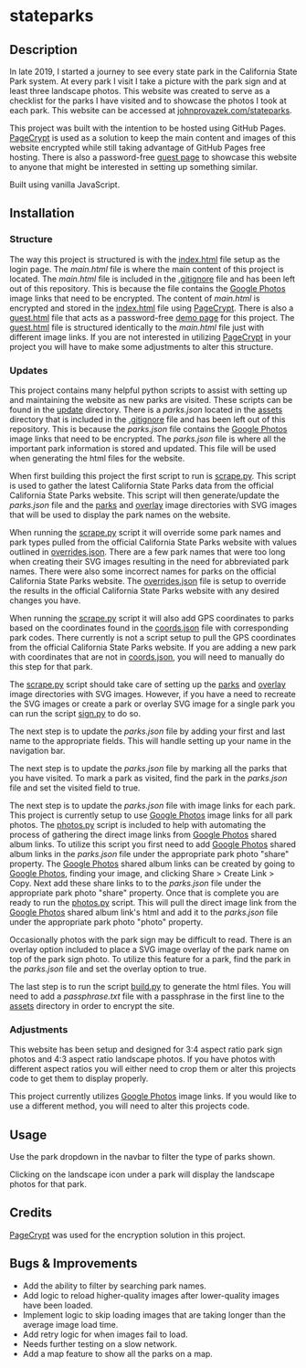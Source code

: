 # stateparks

## Description

In late 2019, I started a journey to see every state park in the California State Park system. At every park I visit I take a picture with the park sign and at least three landscape photos. This website was created to serve as a checklist for the parks I have visited and to showcase the photos I took at each park. This website can be accessed at [johnprovazek.com/stateparks](https://www.johnprovazek.com/stateparks/).

This project was built with the intention to be hosted using GitHub Pages. [PageCrypt](https://github.com/MaxLaumeister/pagecrypt) is used as a solution to keep the main content and images of this website encrypted while still taking advantage of GitHub Pages free hosting. There is also a password-free [guest page](https://www.johnprovazek.com/stateparks/guest.html) to showcase this website to anyone that might be interested in setting up something similar.

Built using vanilla JavaScript.

## Installation

### Structure

The way this project is structured is with the [index.html](./index.html) file setup as the login page. The _main.html_ file is where the main content of this project is located. The _main.html_ file is included in the [.gitignore](./.gitignore) file and has been left out of this repository. This is because the file contains the [Google Photos](https://photos.google.com/) image links that need to be encrypted. The content of _main.html_ is encrypted and stored in the [index.html](./index.html) file using [PageCrypt](https://github.com/MaxLaumeister/pagecrypt). There is also a [guest.html](./guest.html) file that acts as a password-free [demo page](https://www.johnprovazek.com/stateparks/guest.html) for this project. The [guest.html](./guest.html) file is structured identically to the _main.html_ file just with different image links. If you are not interested in utilizing [PageCrypt](https://github.com/MaxLaumeister/pagecrypt) in your project you will have to make some adjustments to alter this structure.

### Updates

This project contains many helpful python scripts to assist with setting up and maintaining the website as new parks are visited. These scripts can be found in the [update](./update/) directory. There is a _parks.json_ located in the [assets](./update/assets/) directory that is included in the [.gitignore](./.gitignore) file and has been left out of this repository. This is because the _parks.json_ file contains the [Google Photos](https://photos.google.com/) image links that need to be encrypted. The _parks.json_ file is where all the important park information is stored and updated. This file will be used when generating the html files for the website.

When first building this project the first script to run is [scrape.py](./update/scrape.py). This script is used to gather the latest California State Parks data from the official California State Parks website. This script will then generate/update the _parks.json_ file and the [parks](./images/parks/) and [overlay](./images/overlay/) image directories with SVG images that will be used to display the park names on the website.

When running the [scrape.py](./update/scrape.py) script it will override some park names and park types pulled from the official California State Parks website with values outlined in [overrides.json](./update/assets/overrides.json). There are a few park names that were too long when creating their SVG images resulting in the need for abbreviated park names. There were also some incorrect names for parks on the official California State Parks website. The [overrides.json](./update/assets/overrides.json) file is setup to override the results in the official California State Parks website with any desired changes you have.

When running the [scrape.py](./update/scrape.py) script it will also add GPS coordinates to parks based on the coordinates found in the [coords.json](./update/assets/coords.json) file with corresponding park codes. There currently is not a script setup to pull the GPS coordinates from the official California State Parks website. If you are adding a new park with coordinates that are not in [coords.json](./update/assets/coords.json), you will need to manually do this step for that park.

The [scrape.py](./update/scrape.py) script should take care of setting up the [parks](./images/parks/) and [overlay](./images/overlay/) image directories with SVG images. However, if you have a need to recreate the SVG images or create a park or overlay SVG image for a single park you can run the script [sign.py](./update/sign.py) to do so.

The next step is to update the _parks.json_ file by adding your first and last name to the appropriate fields. This will handle setting up your name in the navigation bar.

The next step is to update the _parks.json_ file by marking all the parks that you have visited. To mark a park as visited, find the park in the _parks.json_ file and set the visited field to true.

The next step is to update the _parks.json_ file with image links for each park. This project is currently setup to use [Google Photos](https://photos.google.com/) image links for all park photos. The [photos.py](./update/photos.py) script is included to help with automating the process of gathering the direct image links from [Google Photos](https://photos.google.com/) shared album links. To utilize this script you first need to add [Google Photos](https://photos.google.com/) shared album links in the _parks.json_ file under the appropriate park photo "share" property. The [Google Photos](https://photos.google.com/) shared album links can be created by going to [Google Photos](https://photos.google.com/), finding your image, and clicking Share > Create Link > Copy. Next add these share links to to the _parks.json_ file under the appropriate park photo "share" property. Once that is complete you are ready to run the [photos.py](./update/photos.py) script. This will pull the direct image link from the [Google Photos](https://photos.google.com/) shared album link's html and add it to the _parks.json_ file under the appropriate park photo "photo" property.

Occasionally photos with the park sign may be difficult to read. There is an overlay option included to place a SVG image overlay of the park name on top of the park sign photo. To utilize this feature for a park, find the park in the _parks.json_ file and set the overlay option to true.

The last step is to run the script [build.py](./update/build.py) to generate the html files. You will need to add a _passphrase.txt_ file with a passphrase in the first line to the [assets](./update/assets/) directory in order to encrypt the site.

### Adjustments

This website has been setup and designed for 3:4 aspect ratio park sign photos and 4:3 aspect ratio landscape photos. If you have photos with different aspect ratios you will either need to crop them or alter this projects code to get them to display properly.

This project currently utilizes [Google Photos](https://photos.google.com/) image links. If you would like to use a different method, you will need to alter this projects code.

## Usage

Use the park dropdown in the navbar to filter the type of parks shown.

Clicking on the landscape icon under a park will display the landscape photos for that park.

## Credits

[PageCrypt](https://github.com/MaxLaumeister/pagecrypt) was used for the encryption solution in this project.

## Bugs & Improvements

- Add the ability to filter by searching park names.
- Add logic to reload higher-quality images after lower-quality images have been loaded.
- Implement logic to skip loading images that are taking longer than the average image load time.
- Add retry logic for when images fail to load.
- Needs further testing on a slow network.
- Add a map feature to show all the parks on a map.
